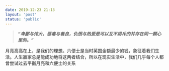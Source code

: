 ```yaml
---
date: 2019-12-23 21:13
layout: 'post'
status: 'public'
---
```


> ***“卑鄙与伟大，恶毒与善良，仇恨与热爱是可以互不排斥的并存在同一颗心里的。”***

月亮高高在上，是我们的理想。六便士是当时英国金额最少的钱，象征着我们生活。人生赢家总是能成功地将这两者结合，所以在现实生活中，我们几乎每个人都曾尝试过去平衡月亮和六便士的关系